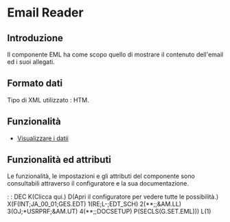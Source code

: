 # Email Reader

## Introduzione
Il componente EML ha come scopo quello di mostrare il contenuto dell'email ed i suoi allegati.

## Formato dati
Tipo di XML utilizzato :  HTM.

## Funzionalità
- [Visualizzare i datii](Sorgenti/DOC/TA/B£AMO/LOCEML_F01)

## Funzionalità ed attributi
Le funzionalità, le impostazioni e gli attributi del componente sono consultabili attraverso il configuratore e la sua documentazione.

 :  : DEC K(Clicca qui.) D(Apri il configuratore per vedere tutte le possibilità.) X(F(INT;JA_00_01;GES.EDT) 1(RE;L-;EDT_SCH) 2(\*\*;;&AM.LL) 3(OJ;\*USRPRF;&AM.UT) 4(\*\*;;DOCSETUP) P(SECLS(G.SET.EML))) L(1)
